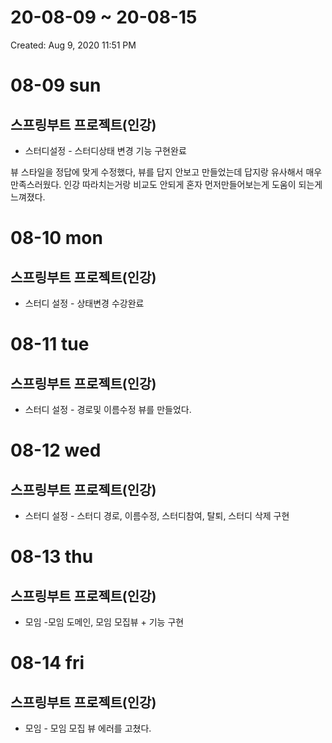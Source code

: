 # 20-08-09 ~ 20-08-15

Created: Aug 9, 2020 11:51 PM

# 08-09 sun

## 스프링부트 프로젝트(인강)

- 스터디설정 - 스터디상태 변경 기능 구현완료

뷰 스타일을 정답에 맞게 수정했다, 뷰를 답지 안보고 만들었는데 답지랑 유사해서 매우 만족스러웠다. 인강 따라치는거랑 비교도 안되게 혼자 먼저만들어보는게 도움이 되는게 느껴졌다.

 

# 08-10 mon

## 스프링부트 프로젝트(인강)

- 스터디 설정 - 상태변경 수강완료





# 08-11 tue

## 스프링부트 프로젝트(인강)

- 스터디 설정 - 경로및 이름수정 뷰를 만들었다.


# 08-12 wed

## 스프링부트 프로젝트(인강)

- 스터디 설정 - 스터디 경로, 이름수정, 스터디참여, 탈퇴, 스터디 삭제 구현



# 08-13 thu

## 스프링부트 프로젝트(인강)

- 모임 -모임 도메인, 모임 모집뷰 + 기능 구현





# 08-14 fri

## 스프링부트 프로젝트(인강)

- 모임 - 모임 모집 뷰 에러를 고쳤다.

